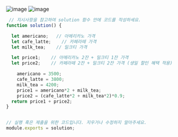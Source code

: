 ![image](https://user-images.githubusercontent.com/68424403/185840507-229473c1-90bc-4581-ba34-410714c82b72.png)
![image](https://user-images.githubusercontent.com/68424403/185840519-0985d636-8873-481e-8b19-cda435626998.png)


```javascript
 // 지시사항을 참고하여 solution 함수 안에 코드를 작성하세요. 
function solution() {

  let americano;   // 아메리카노 가격
  let cafe_latte;    // 카페라떼 가격
  let milk_tea;    // 밀크티 가격

  let price1;    // 아메리카노 2잔 + 밀크티 1잔 가격
  let price2;    // 카페라떼 2잔 + 밀크티 2잔 가격 (생일 할인 혜택 적용)

    americano = 3500;
    cafe_latte = 3800;
    milk_tea = 4200;
    price1 = americano*2 + milk_tea;
    price2 = (cafe_latte*2 + milk_tea*2)*0.9;
  return price1 + price2; 
}


// 실행 혹은 제출을 위한 코드입니다. 지우거나 수정하지 말아주세요.
module.exports = solution;

```
